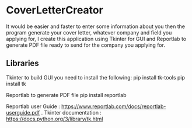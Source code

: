 # CoverLetterCreator

It would be easier and faster to enter some information about you then the program generate your cover letter, whatever company and field you applying for, I create this application using Tkinter for GUI and Reportlab to generate PDF file ready to send for the company you applying for.

## Libraries
Tkinter to build GUI you need to install the following:
pip install tk-tools
pip install tk

Reportlab to generate PDF file 
pip install reportlab


Reportlab user Guide : https://www.reportlab.com/docs/reportlab-userguide.pdf                        .
Tkinter documentation : https://docs.python.org/3/library/tk.html

